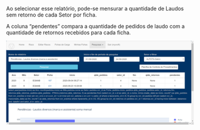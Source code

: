 Ao selecionar esse relatório, pode-se mensurar a quantidade de Laudos 
sem retorno de cada Setor por ficha. 

A coluna “pendentes” compara a quantidade de pedidos de laudo com a 
quantidade de retornos recebidos para cada ficha.

![Relatorio Gerencial](../images/RLd1.png)